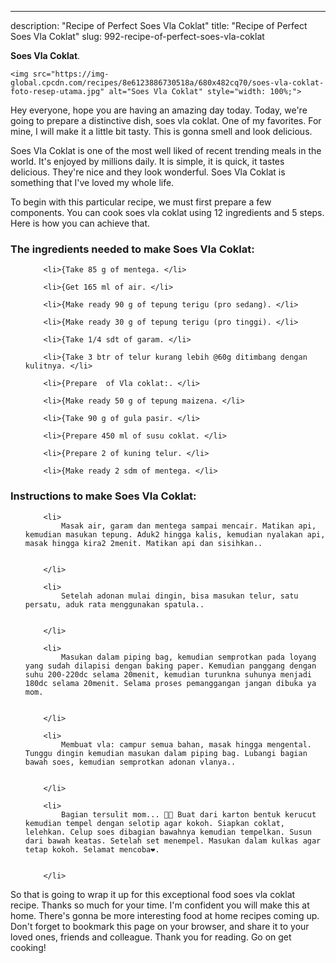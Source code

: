 ---
description: "Recipe of Perfect Soes Vla Coklat"
title: "Recipe of Perfect Soes Vla Coklat"
slug: 992-recipe-of-perfect-soes-vla-coklat

<p>
	<strong>Soes Vla Coklat</strong>. 
	
</p>
<p>
	
	<img src="https://img-global.cpcdn.com/recipes/8e6123886730518a/680x482cq70/soes-vla-coklat-foto-resep-utama.jpg" alt="Soes Vla Coklat" style="width: 100%;">
	
	
</p>
<p>
	Hey everyone, hope you are having an amazing day today. Today, we're going to prepare a distinctive dish, soes vla coklat. One of my favorites. For mine, I will make it a little bit tasty. This is gonna smell and look delicious.
</p>
	
<p>
	
</p>
<p>
	Soes Vla Coklat is one of the most well liked of recent trending meals in the world. It's enjoyed by millions daily. It is simple, it is quick, it tastes delicious. They're nice and they look wonderful. Soes Vla Coklat is something that I've loved my whole life.
</p>

<p>
To begin with this particular recipe, we must first prepare a few components. You can cook soes vla coklat using 12 ingredients and 5 steps. Here is how you can achieve that.
</p>

<h3>The ingredients needed to make Soes Vla Coklat:</h3>

<ol>
	
		<li>{Take 85 g of mentega. </li>
	
		<li>{Get 165 ml of air. </li>
	
		<li>{Make ready 90 g of tepung terigu (pro sedang). </li>
	
		<li>{Make ready 30 g of tepung terigu (pro tinggi). </li>
	
		<li>{Take 1/4 sdt of garam. </li>
	
		<li>{Take 3 btr of telur kurang lebih @60g ditimbang dengan kulitnya. </li>
	
		<li>{Prepare  of Vla coklat:. </li>
	
		<li>{Make ready 50 g of tepung maizena. </li>
	
		<li>{Take 90 g of gula pasir. </li>
	
		<li>{Prepare 450 ml of susu coklat. </li>
	
		<li>{Prepare 2 of kuning telur. </li>
	
		<li>{Make ready 2 sdm of mentega. </li>
	
</ol>
<p>
	
</p>

<h3>Instructions to make Soes Vla Coklat:</h3>

<ol>
	
		<li>
			Masak air, garam dan mentega sampai mencair. Matikan api, kemudian masukan tepung. Aduk2 hingga kalis, kemudian nyalakan api, masak hingga kira2 2menit. Matikan api dan sisihkan..
			
			
		</li>
	
		<li>
			Setelah adonan mulai dingin, bisa masukan telur, satu persatu, aduk rata menggunakan spatula..
			
			
		</li>
	
		<li>
			Masukan dalam piping bag, kemudian semprotkan pada loyang yang sudah dilapisi dengan baking paper. Kemudian panggang dengan suhu 200-220dc selama 20menit, kemudian turunkna suhunya menjadi 180dc selama 20menit. Selama proses pemanggangan jangan dibuka ya mom.
			
			
		</li>
	
		<li>
			Membuat vla: campur semua bahan, masak hingga mengental. Tunggu dingin kemudian masukan dalam piping bag. Lubangi bagian bawah soes, kemudian semprotkan adonan vlanya..
			
			
		</li>
	
		<li>
			Bagian tersulit mom... 🤭🤭 Buat dari karton bentuk kerucut kemudian tempel dengan selotip agar kokoh. Siapkan coklat, lelehkan. Celup soes dibagian bawahnya kemudian tempelkan. Susun dari bawah keatas. Setelah set menempel. Masukan dalam kulkas agar tetap kokoh. Selamat mencoba❤️.
			
			
		</li>
	
</ol>

<p>
	
</p>

<p>
	So that is going to wrap it up for this exceptional food soes vla coklat recipe. Thanks so much for your time. I'm confident you will make this at home. There's gonna be more interesting food at home recipes coming up. Don't forget to bookmark this page on your browser, and share it to your loved ones, friends and colleague. Thank you for reading. Go on get cooking!
</p>
